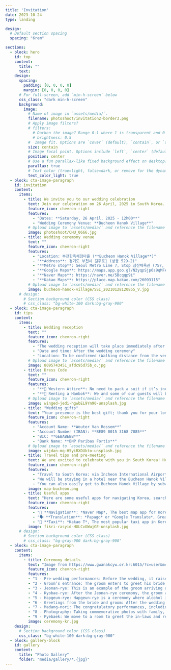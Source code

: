 ```yaml
---
title: 'Invitation'
date: 2023-10-24
type: landing

design:
  # Default section spacing
  spacing: "6rem"

sections:
  - block: hero
    id: top
    content:
      title: ""
      text: 
    design:
      spacing:
        padding: [0, 0, 0, 0]
        margin: [0, 0, 0, 0]
      # For full-screen, add `min-h-screen` below
      css_class: "dark min-h-screen"
      background:
        image:
          # Name of image in `assets/media/`.
          filename: photoshoot/invitation2-border3.png
          # Apply image filters?
          # filters:
            # Darken the image? Range 0-1 where 1 is transparent and 0 is opaque.
            # brightness: 0.5
          #  Image fit. Options are `cover` (default), `contain`, or `actual` size.
          size: contain
          # Image focal point. Options include `left`, `center` (default), or `right`.
          position: center
          # Use a fun parallax-like fixed background effect on desktop? true/false
          parallax: true
          # Text color (true=light, false=dark, or remove for the dynamic theme color).
          text_color_light: true
  - block: cta-image-paragraph
    id: invitation
    content:
      items:
        - title: We invite you to our wedding celebration
          text: Join our celebration on 26 April, 2025 in South Korea.
          feature_icon: chevron-right
          features:
            - "Dates: **Saturday, 26 April, 2025 - 12h00**"
            - "Wedding Ceremony Venue: **Bucheon Hanok Village**"
          # Upload image to `assets/media/` and reference the filename here
          image: photoshoot/CHU_0666.jpg
        - title: Wedding ceremony venue
          text: ""
          feature_icon: chevron-right
          features:
            - "Location: 부천한옥체험마을 (**Bucheon Hanok Village**)"
            - "**Address**: 경기도 부천시 길주로1 (상동 529-2)"
            - "**Metro stop**: Seoul Metro Line 7, Stop 삼산체육관 (757, Samsan Gymnasium), follow the signs for Exit 5"
            - "**Google Maps**: https://maps.app.goo.gl/N2yqpSjp6s9qMFAp6"
            - "**Naver Maps**: https://naver.me/5Bcqqp9i"
            - "**Kakao Maps**: https://place.map.kakao.com/26093115"
          # Upload image to `assets/media/` and reference the filename here
          image: bucheon-hanok-village/SSI_20210128120855_V.jpg
      # design:
        # Section background color (CSS class)
        # css_class: "bg-white-100 dark:bg-gray-900"
  - block: cta-image-paragraph
    id: tips
    content:
      items:
        - title: Wedding reception
          text: ""
          feature_icon: chevron-right
          features:
            - "The wedding reception will take place immediately after the ceremony."
            - "Date and time: After the wedding ceremony"
            - "Location: To be confirmed (Walking distance from the venue)"
          # Upload image to `assets/media/` and reference the filename here
          image: 8095743451_afdc95d75b_o.jpg
        - title: Dress Code
          text: ""
          feature_icon: chevron-right
          features:
            - "**👔 Western Attire**: No need to pack a suit if it’s inconvenient for travel—though you’re welcome to wear one! A smart, casual outfit with a touch of formality is perfectly fine."
            - "**👘 Renting a Hanbok**: We and some of our guests will be dressed in traditional Korean hanbok, but wearing one is optional for guests. If you’d like one, the popular rentals for foreigners are near Bukchon Hanok Village and Gyeongbokgung Station in Seoul—consider renting Friday to Sunday and asking for a wedding hanbok. There are also rentals in Bucheon, near the venue, but some are a bit more premium."
          # Upload image to `assets/media/` and reference the filename here
          image: winged-jedi-hgwbEL9Yn90-unsplash.jpg
        - title: "Wedding gifts"
          text: "Your presence is the best gift; thank you for your love and support! In Korea, it is customary to give a monetary gift at weddings. If you wish, you can contribute to our bank account to help us build our future together."
          feature_icon: chevron-right
          features:
            - "Account Name: **Wouter Van Rossem**" 
            - "Account Number (IBAN): **BE89 0015 3168 7085**"
            - "BIC: **GEBABEBB**"
            - "Bank Name: **BNP Paribas Fortis**"
          # Upload image to `assets/media/` and reference the filename here
          image: wijdan-mq-H5yiRXDUkto-unsplash.jpg
        - title: Travel tips and pre-meeting
          text: We are excited to celebrate with you in South Korea! Here’s some helpful information for your journey planning.
          feature_icon: chevron-right
          features:
            - "Travel to South Korea: via Incheon International Airport (ICN), the main airport serving Seoul. Be here a day or two in advance."
            - "We will be staying in a hotel near the Bucheon Hanok Village. Feel free to meet us there and book accommodation such as The Koryo Hotel or Hotel Polaris in Bucheon-si."
            - "You can also easily get to Bucheon Hanok Village by subway from central Seoul—approximately an hour away (Seoul Metro Line 7, Stop 삼산체육관 (757, Samsan Gymnasium), Exit 5)."
          image: map-bucheon.png
        - title: Useful apps
          text: "Here are some useful apps for navigating Korea, search them on your device's app store."
          feature_icon: chevron-right
          features:
            - "📍 **Navigation**: *Naver Map*, The best map app for Korea, with accurate directions and public transit info."
            - "🗣️ **Translation**: *Papago* or *Google Translate*, Great for general translations and image-based text recognition. Papago specializes in Korean translations and often provides better accuracy."
            - "🚖 **Taxi**: *Kakao T*, The most popular taxi app in Korea. Taxis are affordable, and you can easily request a ride with your destination already set, making for a hassle-free experience."
          image: fikri-rasyid-HGLCvGWujGE-unsplash.jpg
      # design:
        # Section background color (CSS class)
        # css_class: "bg-gray-900 dark:bg-gray-900"
  - block: cta-image-paragraph
    content:
      items:
        - title: Ceremony details
          text: "Image from https://www.gwanakcyw.or.kr:6015/?c=user&mcd=gkd0002"
          feature_icon: chevron-right
          features:
          - "1 - Pre-wedding performances: Before the wedding, it raises the mood of the wedding hall and announces the upcoming wedding. There are performances of pungmul, nabal, etc."
          - "2 - Groom’s entrance: The groom enters to greet his bride."
          - "3 - Jeonan-rye: This is an example of the groom arriving at the bride's house with his father-in-law and giving a goose to the bride's mother. The goose is a symbol of a promise to maintain a relationship for the rest of one's life once a relationship is formed. In the past, a live goose was used, but these days, a wooden goose is used instead."
          - "4 - Kyobae-rye: After the Jeonan-rye ceremony, the groom and bride greet each other for the first time at the invitation hall, and the groom and bride bow to each other. With this Gyobae ceremony, the groom and bride promise to live together for a hundred years."
          - "5 - Hapgeun-rye: Hapgeun-rye is a ceremony where alcohol is poured into a cup and a gourd and drunk separately. The gourd was originally one and divided into two, and the two become one again, symbolizing the unity of the couple."
          - "6 - Greetings from the bride and groom: After the wedding ceremony, all the formalities of the wedding ceremony are over. The bride and groom express their gratitude to the guests who came to see them."
          - "7 - Madang-nori: The congratulatory performances, including a congratulatory performance prepared by the groom and bride's friends, along with samulnori and celebratory dances, will all be performed together."
          - "8 - Photography: Taking commemorative photos with family, relatives, and friends."
          - "9 - Pyebaek: We move to a room to greet the in-laws and relatives."
          image: ceremony-kr.jpg
    design:
      # Section background color (CSS class)
      css_class: "bg-white-100 dark:bg-gray-900"     
  - block: gallery-block
    id: gallery 
    content:
      title: "Photo Gallery"
      folder: "media/gallery/*.{jpg}"
---
```


